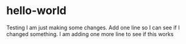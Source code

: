 # hello-world
Testing
I am just making some changes.
Add one line so I can see if I changed something.
I am adding one more line to see if this works
